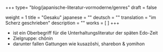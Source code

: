 +++
type= "blog/japanische-literatur-vormoderne/genres"
draft = false

weight = 1
title = "Gesaku"
japanese = ""
deutsch = ""
translation = "im Scherz geschrieben"
description = ""
works = [
]
+++

- ist ein Oberbegriff für die Unterhaltungsliteratur der späten Edo-Zeit
- Zielgruppe: chônin
- darunter fallen Gattungen wie kusazôshi, sharebon & yomihon
